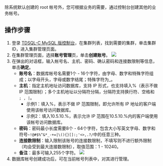 除系统默认创建的 root 帐号外，您可根据业务的需要，通过控制台创建其他的业务帐号。

## 操作步骤
1. 登录 [TDSQL-C MySQL 版控制台](https://console.cloud.tencent.com/cynosdb)，在集群列表，找到需要的集群，单击集群 ID，进入集群管理页面。
2. 在集群管理页面，选择**账号管理**页，单击**创建账号**。
![](https://main.qcloudimg.com/raw/49e822214cc32f2718bfe2c8bff0144a.png)
3. 在弹出的对话框，输入帐号名、主机、密码、确认密码和连接数限制等信息，单击**确定**。
   - **账号名**：数据库帐号名需要1个 - 16个字符，由字母、数字和特殊字符组成；以字母开头，字母或数字结尾；特殊字符为\_。
   - **主机**：指定主机地址访问数据库，支持 IP 形式，也支持填入%（表示不做 IP 范围限制）；多个主机地址以分隔符分隔，分隔符支持换行符、空格和` ; , |`。
     - 示例1：填入%，表示不做 IP 范围限制，即允许所有 IP 地址的客户端使用该帐号访问数据库。
     - 示例2：填入10.5.10.%，表示允许 IP 范围在10.5.10.%内的客户端使用该帐号访问数据库。
   - **密码**：密码最小长度需要8个 - 64个字符，包含大小写英文字母、数字和符号`~!@#$%^&*_-+=|\(){}[]:;'<>,.?/`中的任意三种。
   - **连接数限制**：输入限制该账号的连接数限制，不填写则不进行额外限制（均会受到最大连接数限制），取值范围：1 - 10240。
   - **备注**：最多可输入255个字符。
 ![](https://qcloudimg.tencent-cloud.cn/raw/6722e28b071fd8f7dc777c87f46f072c.png)
4. 数据库帐号创建成功后，可在当前帐号列表中，对其进行管理。
